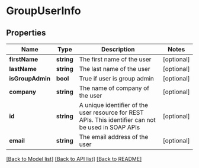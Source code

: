 # GroupUserInfo

## Properties
Name | Type | Description | Notes
------------ | ------------- | ------------- | -------------
**firstName** | **string** | The first name of the user | [optional] 
**lastName** | **string** | The last name of the user | [optional] 
**isGroupAdmin** | **bool** | True if user is group admin | [optional] 
**company** | **string** | The name of company of the user | [optional] 
**id** | **string** | A unique identifier of the user resource for REST APIs. This identifier can not be used in SOAP APIs | [optional] 
**email** | **string** | The email address of the user | [optional] 

[[Back to Model list]](../README.md#documentation-for-models) [[Back to API list]](../README.md#documentation-for-api-endpoints) [[Back to README]](../README.md)


